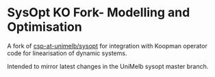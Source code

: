 # SysOpt KO Fork-  Modelling and Optimisation

A fork of [csp-at-unimelb/sysopt](https://github.com/csp-at-unimelb/sysopt) for integration with Koopman operator code for linearisation of dynamic systems. 

Intended to mirror latest changes in the UniMelb sysopt master branch.






